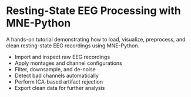 # Resting-State EEG Processing with MNE-Python
A hands-on tutorial demonstrating how to load, visualize, preprocess, and clean resting-state EEG recordings using MNE-Python.

- Import and inspect raw EEG recordings
- Apply montages and channel configurations
- Filter, downsample, and de-noise
- Detect bad channels automatically
- Perform ICA-based artifact rejection
- Export clean data for further analysis
